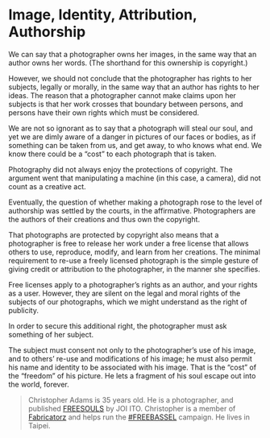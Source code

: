 
# Image, Identity, Attribution, Authorship

<p>We can say that a photographer owns her images, in the same way that
an author owns her words. (The shorthand for this ownership is
copyright.)</p>

<p>However, we should not conclude that the photographer has rights to
her subjects, legally or morally, in the same way that an author has
rights to her ideas. The reason that a photographer cannot make claims
upon her subjects is that her work crosses that boundary between
persons, and persons have their own rights which must be considered.</p>

<p>We are not so ignorant as to say that a photograph will steal our
soul, and yet we are dimly aware of a danger in pictures of our faces
or bodies, as if something can be taken from us, and get away, to who
knows what end. We know there could be a “cost” to each photograph
that is taken.</p>

<p>Photography did not always enjoy the protections of copyright. The
argument went that manipulating a machine (in this case, a camera),
did not count as a creative act.</p>

<p>Eventually, the question of whether making a photograph rose to the
level of authorship was settled by the courts, in the
affirmative. Photographers are the authors of their creations and thus
own the copyright.</p>

<p>That photographs are protected by copyright also means that a
photographer is free to release her work under a free license that
allows others to use, reproduce, modify, and learn from her
creations. The minimal requirement to re-use a freely licensed
photograph is the simple gesture of giving credit or attribution to
the photographer, in the manner she specifies.</p>

<p>Free licenses apply to a photographer’s rights as an author, and your
rights as a user. However, they are silent on the legal and moral
rights of the subjects of our photographs, which we might understand
as the right of publicity.</p>

<p>In order to secure this additional right, the photographer must ask
something of her subject.</p>

<p>The subject must consent not only to the photographer’s use of his
image, and to others’ re-use and modifications of his image; he must
also permit his name and identity to be associated with his
image. That is the “cost” of the “freedom” of his picture. He lets a
fragment of his soul escape out into the world, forever.</p>


> Christopher Adams is 35 years old. He is a photographer, and published
[FREESOULS](http://freesouls.cc) by JOI ITO. Christopher is a member of
[Fabricatorz](https://fabricatorz.com) and helps run the
[#FREEBASSEL](http://freebassel.org) campaign. He lives in Taipei.


